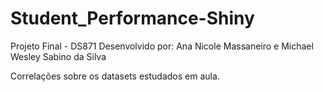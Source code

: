 # Student_Performance-Shiny
Projeto Final - DS871
Desenvolvido por: Ana Nicole Massaneiro e Michael Wesley Sabino da Silva

Correlações sobre os datasets estudados em aula.
